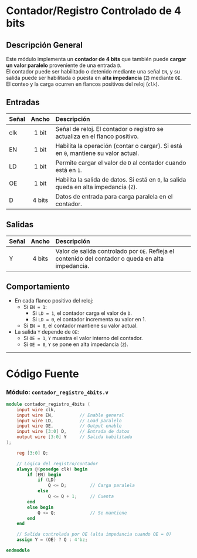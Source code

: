 # Contador/Registro Controlado de 4 bits

## Descripción General
Este módulo implementa un **contador de 4 bits** que también puede **cargar un valor paralelo** proveniente de una entrada `D`.  
El contador puede ser habilitado o detenido mediante una señal `EN`, y su salida puede ser habilitada o puesta en **alta impedancia** (`Z`) mediante `OE`.  
El conteo y la carga ocurren en flancos positivos del reloj (`clk`).

## Entradas
| Señal | Ancho | Descripción |
|:------|:-----:|:------------|
| clk   | 1 bit | Señal de reloj. El contador o registro se actualiza en el flanco positivo. |
| EN    | 1 bit | Habilita la operación (contar o cargar). Si está en `0`, mantiene su valor actual. |
| LD    | 1 bit | Permite cargar el valor de `D` al contador cuando está en `1`. |
| OE    | 1 bit | Habilita la salida de datos. Si está en `0`, la salida queda en alta impedancia (`Z`). |
| D     | 4 bits | Datos de entrada para carga paralela en el contador. |

## Salidas
| Señal | Ancho | Descripción |
|:------|:-----:|:------------|
| Y     | 4 bits | Valor de salida controlado por `OE`. Refleja el contenido del contador o queda en alta impedancia. |

## Comportamiento
- En cada flanco positivo del reloj:
  - Si `EN = 1`:
    - Si `LD = 1`, el contador carga el valor de `D`.
    - Si `LD = 0`, el contador incrementa su valor en 1.
  - Si `EN = 0`, el contador mantiene su valor actual.
- La salida `Y` depende de `OE`:
  - Si `OE = 1`, `Y` muestra el valor interno del contador.
  - Si `OE = 0`, `Y` se pone en alta impedancia (`Z`).

---

# Código Fuente

### Módulo: `contador_registro_4bits.v`
```verilog
module contador_registro_4bits (
    input wire clk,
    input wire EN,          // Enable general
    input wire LD,          // Load paralelo
    input wire OE,          // Output enable
    input wire [3:0] D,     // Entrada de datos
    output wire [3:0] Y     // Salida habilitada
);

    reg [3:0] Q;

    // Lógica del registro/contador
    always @(posedge clk) begin
        if (EN) begin
            if (LD)
                Q <= D;         // Carga paralela
            else
                Q <= Q + 1;     // Cuenta
        end
        else begin
            Q <= Q;             // Se mantiene
        end
    end

    // Salida controlada por OE (alta impedancia cuando OE = 0)
    assign Y = (OE) ? Q : 4'bz;

endmodule
